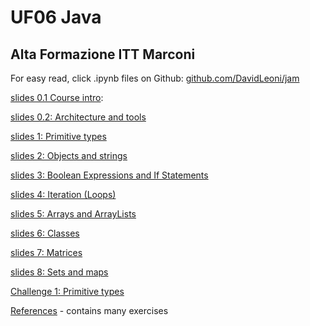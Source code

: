 
# UF06 Java

## Alta Formazione ITT Marconi


For easy read, click .ipynb files on Github: [github.com/DavidLeoni/jam](https://github.com/DavidLeoni/jam)


[slides 0.1 Course intro](slides-0-intro.slides.html): 

[slides 0.2: Architecture and tools](slides-0-tools.slides.html)

[slides 1: Primitive types](slides-1-primitive-types.slides.html)

[slides 2: Objects and strings](slides-2-objects-and-strings.slides.html)

[slides 3: Boolean Expressions and If Statements](slides-3-control-flow-if.slides.html)

[slides 4: Iteration (Loops)](slides-4-control-flow-loops.slides.html)

[slides 5: Arrays and ArrayLists](slides-5-arrays-arraylists.slides.html)

[slides 6: Classes](slides-6-classes.slides.html)

[slides 7: Matrices](slides-7-matrices.slides.html)

[slides 8: Sets and maps](slides-8-sets-maps.slides.html)

[Challenge 1: Primitive types](basics/primitive-types-chal.html)

[References](references.ipynb) - contains many exercises


